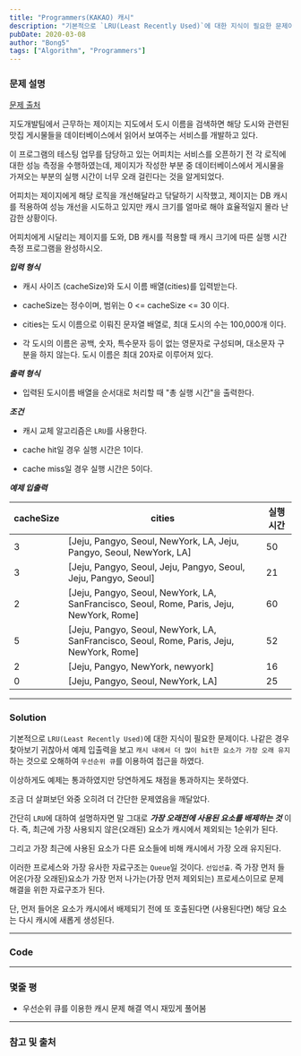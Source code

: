 ```yaml
---
title: "Programmers(KAKAO) 캐시"
description: "기본적으로 `LRU(Least Recently Used)`에 대한 지식이 필요한 문제이다. 나같은 경우 찾아보기 귀찮아서 예제 입출력을 보고 `캐시 내에서 더 많이 hit한 요소가 가장 오래 유지`하는 것으로 오해하여 `우선순위 큐`를 이용하여 접근을 하였다."
pubDate: 2020-03-08
author: "Bong5"
tags: ["Algorithm", "Programmers"]
---
```

### 문제 설명

[문제 출처](https://programmers.co.kr/learn/courses/30/lessons/17680)

지도개발팀에서 근무하는 제이지는 지도에서 도시 이름을 검색하면 해당 도시와 관련된 맛집 게시물들을 데이터베이스에서 읽어서 보여주는 서비스를 개발하고 있다.

이 프로그램의 테스팅 업무를 담당하고 있는 어피치는 서비스를 오픈하기 전 각 로직에 대한 성능 측정을 수행하였는데, 제이지가 작성한 부분 중 데이터베이스에서 게시물을 가져오는 부분의 실행 시간이 너무 오래 걸린다는 것을 알게되었다.

어피치는 제이지에게 해당 로직을 개선해달라고 닦달하기 시작했고, 제이지는 DB 캐시를 적용하여 성능 개선을 시도하고 있지만 캐시 크기를 얼마로 해야 효율적일지 몰라 난감한 상황이다.

어피치에게 시달리는 제이지를 도와, DB 캐시를 적용할 때 캐시 크기에 따른 실행 시간 측정 프로그램을 완성하시오.

**_입력 형식_**

- 캐시 사이즈 (cacheSize)와 도시 이름 배열(cities)를 입력받는다.

- cacheSize는 정수이며, 범위는 0 <= cacheSize <= 30 이다.

- cities는 도시 이름으로 이뤄진 문자열 배열로, 최대 도시의 수는 100,000개 이다.

- 각 도시의 이름은 공백, 숫자, 특수문자 등이 없는 영문자로 구성되며, 대소문자 구분을 하지 않는다. 도시 이름은 최대 20자로 이루어져 있다.

**_출력 형식_**

- 입력된 도시이름 배열을 순서대로 처리할 때 "총 실행 시간"을 출력한다.

**_조건_**

- 캐시 교체 알고리즘은 `LRU`를 사용한다.

- cache hit일 경우 실행 시간은 1이다.

- cache miss일 경우 실행 시간은 5이다.



**_예제 입출력_**

| cacheSize |	cities | 실행 시간 |
|---|---|---|
| 3 | [Jeju, Pangyo, Seoul, NewYork, LA, Jeju, Pangyo, Seoul, NewYork, LA] | 50 |
| 3 | [Jeju, Pangyo, Seoul, Jeju, Pangyo, Seoul, Jeju, Pangyo, Seoul] | 21 |
| 2 | [Jeju, Pangyo, Seoul, NewYork, LA, SanFrancisco, Seoul, Rome, Paris, Jeju, NewYork, Rome] | 60 |
| 5 | [Jeju, Pangyo, Seoul, NewYork, LA, SanFrancisco, Seoul, Rome, Paris, Jeju, NewYork, Rome] | 52 |
| 2 | [Jeju, Pangyo, NewYork, newyork] | 16 |
| 0 | [Jeju, Pangyo, Seoul, NewYork, LA] | 25 |

---

### Solution

기본적으로 `LRU(Least Recently Used)`에 대한 지식이 필요한 문제이다. 나같은 경우 찾아보기 귀찮아서 예제 입출력을 보고 `캐시 내에서 더 많이 hit한 요소가 가장 오래 유지`하는 것으로 오해하여 `우선순위 큐`를 이용하여 접근을 하였다.

이상하게도 예제는 통과하였지만 당연하게도 채점을 통과하지는 못하였다.

조금 더 살펴보던 와중 오히려 더 간단한 문제였음을 깨달았다.

간단히 `LRU`에 대하여 설명하자면 말 그대로 **_가장 오래전에 사용된 요소를 배제하는 것_** 이다. 즉, 최근에 가장 사용되지 않은(오래된) 요소가 캐시에서 제외되는 1순위가 된다.

그리고 가장 최근에 사용된 요소가 다른 요소들에 비해 캐시에서 가장 오래 유지된다.

이러한 프로세스와 가장 유사한 자료구조는 `Queue`일 것이다. `선입선출`. 즉 가장 먼저 들어온(가장 오래된)요소가 가장 먼저 나가는(가장 먼저 제외되는) 프로세스이므로 문제 해결을 위한 자료구조가 된다.

단, 먼저 들어온 요소가 캐시에서 배제되기 전에 또 호출된다면 (사용된다면) 해당 요소는 다시 캐시에 새롭게 생성된다.

---


### Code

<script src="https://gist.github.com/BongHoLee/5017dcf3de7a8c55f664db47a710a444.js"></script>


---

### 몇줄 평

- 우선순위 큐를 이용한 캐시 문제 해결 역시 재밌게 풀어봄


---



### 참고 및 출처
